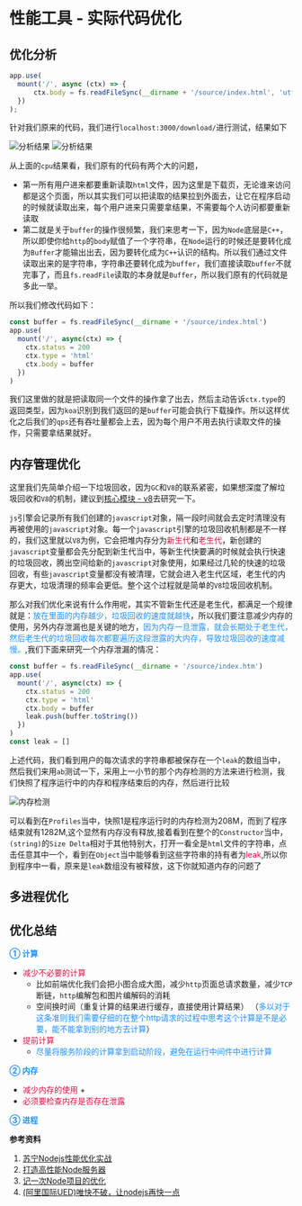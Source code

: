# 性能工具 - 实际代码优化

## 优化分析
```javascript
app.use(
  mount('/', async (ctx) => {
      ctx.body = fs.readFileSync(__dirname + '/source/index.html', 'utf-8')
  })
);
```

针对我们原来的代码，我们进行`localhost:3000/download/`进行测试，结果如下

<img :src="$withBase('/node_bff_youhua_reasult1.png')" alt="分析结果">

<img :src="$withBase('/node_bff_youhua_result2.png')" alt="分析结果">

从上面的`cpu`结果看，我们原有的代码有两个大的问题，
+ 第一所有用户进来都要重新读取`html`文件，因为这里是下载页，无论谁来访问都是这个页面，所以其实我们可以把读取的结果拉到外面去，让它在程序启动的时候就读取出来，每个用户进来只需要拿结果，不需要每个人访问都要重新读取
+ 第二就是关于`buffer`的操作很频繁，我们来思考一下，因为`Node`底层是`C++`，所以即使你给`http`的`body`赋值了一个字符串，在`Node`运行的时候还是要转化成为`Buffer`才能输出出去，因为要转化成为`C++`认识的结构。所以我们通过文件读取出来的是字符串，字符串还要转化成为`buffer`，我们直接读取`buffer`不就完事了，而且`fs.readFile`读取的本身就是`Buffer`，所以我们原有的代码就是多此一举。

所以我们修改代码如下：
```javascript
const buffer = fs.readFileSync(__dirname + '/source/index.html')
app.use(
  mount('/', async(ctx) => {
    ctx.status = 200
    ctx.type = 'html'
    ctx.body = buffer
  })
)
```
我们这里做的就是把读取同一个文件的操作拿了出去，然后主动告诉`ctx.type`的返回类型，因为`koa`识别到我们返回的是`buffer`可能会执行下载操作。所以这样优化之后我们的`qps`还有吞吐量都会上去，因为每个用户不用去执行读取文件的操作，只需要拿结果就好。

##  内存管理优化
这里我们先简单介绍一下垃圾回收，因为`GC`和`V8`的联系紧密，如果想深度了解垃圾回收和`V8`的机制，建议到[核心模块 - v8](https://www.taopoppy.cn/node/two_module_v8.html)去研究一下。

`js`引擎会记录所有我们创建的`javascript`对象，隔一段时间就会去定时清理没有再被使用的`javascript`对象。每一个`javascript`引擎的垃圾回收机制都是不一样的，我们这里就以`V8`为例，它会把堆内存分为<font color=#DD1144>新生代</font>和<font color=#DD1144>老生代</font>，新创建的`javascript`变量都会先分配到新生代当中，等新生代快要满的时候就会执行快速的垃圾回收，腾出空间给新的`javascript`对象使用，如果经过几轮的快速的垃圾回收，有些`javascript`变量都没有被清理，它就会进入老生代区域，老生代的内存更大，垃圾清理的频率会更低。整个这个过程就是简单的`V8`垃圾回收机制。

那么对我们优化来说有什么作用呢，其实不管新生代还是老生代，都满足一个规律就是：<font color=#1E90FF>放在里面的内存越少，垃圾回收的速度就越快</font>，所以我们要注意减少内存的使用，另外内存泄漏也是关键的地方，<font color=#1E90FF>因为内存一旦泄露，就会长期处于老生代，然后老生代的垃圾回收每次都要遍历这段泄露的大内存，导致垃圾回收的速度减慢。</font>,我们下面来研究一个内存泄漏的情况：
```javascript
const buffer = fs.readFileSync(__dirname + '/source/index.htm')
app.use(
  mount('/', async(ctx) => {
    ctx.status = 200
    ctx.type = 'html'
    ctx.body = buffer
    leak.push(buffer.toString())
  })
)
const leak = []
```
上述代码，我们看到用户的每次请求的字符串都被保存在一个`leak`的数组当中，然后我们来用`ab`测试一下，采用上一小节的那个内存检测的方法来进行检测，我们快照了程序运行中的内存和程序结束后的内存，然后进行比较

<img :src="$withBase('/node_bff_ab_memory.png')" alt="内存检测">

可以看到在`Profiles`当中，快照1是程序运行时的内存检测为208M，而到了程序结束就有1282M,这个显然有内存没有释放,接着看到在整个的`Constructor`当中，`(string)`的`Size Delta`相对于其他特别大，打开一看全是`html`文件的字符串，点击任意其中一个，看到在`Object`当中能够看到这些字符串的持有者为<font color=#DD1144>leak</font>,所以你到程序中一看，原来是`leak`数组没有被释放，这下你就知道内存的问题了


## 多进程优化


## 优化总结
<font color=#1E90FF>**① 计算**</font>  

+ <font color=#DD1144>减少不必要的计算</font>
  + 比如前端优化我们会把小图合成大图，减少`http`页面总请求数量，减少`TCP`断链，`http`编解包和图片编解码的消耗
  + 空间换时间（重复计算的结果进行缓存，直接使用计算结果）
  （<font color=#1E90FF>多以对于这条准则我们需要仔细的在整个http请求的过程中思考这个计算是不是必要，能不能拿到别的地方去计算</font>）
+ <font color=#DD1144>提前计算</font>
  + <font color=#1E90FF>尽量将服务阶段的计算拿到启动阶段，避免在运行中间件中进行计算</font>

<font color=#1E90FF>**② 内存**</font>

+ <font color=#DD1144>减少内存的使用</font>
  +<font color=#1E90FF></font>
+ <font color=#DD1144>必须要检查内存是否存在泄露</font>

<font color=#1E90FF>**③ 进程**</font>



**参考资料**

1. [苏宁Nodejs性能优化实战](https://blog.csdn.net/weixin_34417635/article/details/89121296)
2. [打造高性能Node服务器](http://www.imooc.com/article/292954)
3. [记一次Node项目的优化](https://www.imooc.com/article/34378)
4. [(阿里国际UED)唯快不破，让nodejs再快一点](https://juejin.im/entry/5a56d1db6fb9a01cc1223c6d)